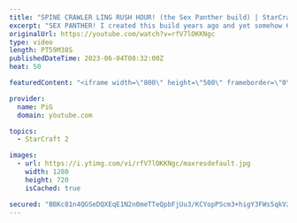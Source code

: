 ```yaml
---
title: "SPINE CRAWLER LING RUSH HOUR! (the Sex Panther build) | StarCraft 2"
excerpt: "SEX PANTHER! I created this build years ago and yet somehow 60% of the time I win every time. -- 🐷 Second Channel for Learning StarCraft 2: https://www.youtube.com/c/PiGRandom 🐷 Third Channel for Daily Pro Casts: https://www.youtube.com/c/PiGCasts -- 🐷 Watch live at https://www.twitch.tv/x5_pig 🐷"
originalUrl: https://youtube.com/watch?v=rfV7lOKKNgc
type: video
length: PT59M38S
publishedDateTime: 2023-06-04T08:32:00Z
heat: 50

featuredContent: "<iframe width=\"800\" height=\"500\" frameborder=\"0\" src=\"https://www.youtube.com/embed/rfV7lOKKNgc\" allow=\"accelerometer; autoplay; encrypted-media; gyroscope; picture-in-picture\" allowfullscreen></iframe>"

provider:
  name: PiG
  domain: youtube.com

topics:
  - StarCraft 2

images:
  - url: https://i.ytimg.com/vi/rfV7lOKKNgc/maxresdefault.jpg
    width: 1280
    height: 720
    isCached: true

secured: "BBKc81n4QGSeDQXEqE1N2n0meTTeQpbFjUu3/KCYopPScm3+higY3FWs5qkVzapEl9TTtNDapvSON4vB4Aenl9sqJwnxaPeGCM4A1FLYZIuF4avWQFTiGbN0gL4eBOnAGKd9kDIuzMYrRgJ4r3V0zG6I+3D98wvuOXdXmP+keaH6FgNuL0Ere3bvEBXRQJV7vDY0UpA1H8qqPjNV3pIzemxg4fRCAsiXN4CNPCiPAt+5X88Vj7IYXSL803ofWOAPh9yLJJcApQyTDOwg52DRbl+6zrKnvE4UZ1GH1dJxTL5ZJ2LI9GrFKqhKV99mFta4UuL1w8iVZOO2RWPIFuvd3Lhry7xfm31eJMVmclmNZmDE0zVaGF+U1MSdxtoOu9PSnHuwTlqdSidWRG1Br3q8By1KWANa8gw3cUWh9Ys/zgk=;bNO1btQ8FgzUHp4MQn9sPg=="
---
```


